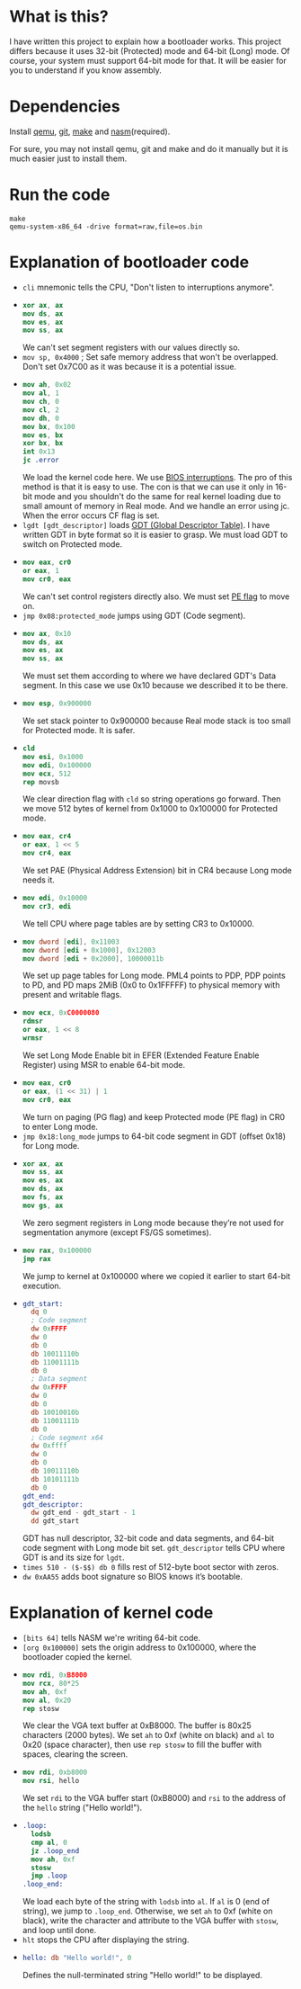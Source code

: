 # What is this?
I have written this project to explain how a bootloader works. This project differs because it uses 32-bit (Protected) mode and 64-bit (Long) mode.
Of course, your system must support 64-bit mode for that. It will be easier for you to understand if you know assembly.

# Dependencies
Install <a href="https://www.qemu.org/download/">qemu</a>, <a href="https://git-scm.com/downloads">git</a>, <a href="https://www.gnu.org/software/make/">make</a> and <a href="https://nasm.us/">nasm</a>(required).

For sure, you may not install qemu, git and make and do it manually but it is much easier just to install them.

# Run the code
```console
make
qemu-system-x86_64 -drive format=raw,file=os.bin
```

# Explanation of bootloader code
- `cli` mnemonic tells the CPU, "Don't listen to interruptions anymore".
- ```nasm
  xor ax, ax
  mov ds, ax
  mov es, ax
  mov ss, ax
  ```
  We can't set segment registers with our values directly so.
- `mov sp, 0x4000` ; Set safe memory address that won't be overlapped. Don't set 0x7C00 as it was because it is a potential issue.
- ```nasm
  mov ah, 0x02
  mov al, 1
  mov ch, 0
  mov cl, 2
  mov dh, 0
  mov bx, 0x100
  mov es, bx
  xor bx, bx
  int 0x13
  jc .error
  ```
  We load the kernel code here. We use <a href="https://www.ctyme.com/intr/int.htm">BIOS interruptions</a>. The pro of this method is that it is easy to use. The con is that we can use it only in 16-bit mode and you shouldn't do the same for real kernel loading due to small amount of memory in Real mode.
  And we handle an error using jc. When the error occurs CF flag is set.
- `lgdt [gdt_descriptor]` loads <a href="https://wiki.osdev.org/Global_Descriptor_Table">GDT (Global Descriptor Table)</a>. I have written GDT in byte format so it is easier to grasp. We must load GDT to switch on Protected mode.
- ```nasm
  mov eax, cr0
  or eax, 1
  mov cr0, eax
  ```
  We can't set control registers directly also. We must set <a href="https://osdev.fandom.com/ru/wiki/CR0">PE flag</a> to move on.
- `jmp 0x08:protected_mode` jumps using GDT (Code segment).
- ```nasm
  mov ax, 0x10
  mov ds, ax
  mov es, ax
  mov ss, ax
  ```
  We must set them according to where we have declared GDT's Data segment. In this case we use 0x10 because we described it to be there.
- ```nasm
  mov esp, 0x900000
  ```
  We set stack pointer to 0x900000 because Real mode stack is too small for Protected mode. It is safer.
- ```nasm
  cld
  mov esi, 0x1000
  mov edi, 0x100000
  mov ecx, 512
  rep movsb
  ```
  We clear direction flag with `cld` so string operations go forward. Then we move 512 bytes of kernel from 0x1000 to 0x100000 for Protected mode.
- ```nasm
  mov eax, cr4
  or eax, 1 << 5
  mov cr4, eax
  ```
  We set PAE (Physical Address Extension) bit in CR4 because Long mode needs it.
- ```nasm
  mov edi, 0x10000
  mov cr3, edi
  ```
  We tell CPU where page tables are by setting CR3 to 0x10000.
- ```nasm
  mov dword [edi], 0x11003
  mov dword [edi + 0x1000], 0x12003
  mov dword [edi + 0x2000], 10000011b
  ```
  We set up page tables for Long mode. PML4 points to PDP, PDP points to PD, and PD maps 2MiB (0x0 to 0x1FFFFF) to physical memory with present and writable flags.
- ```nasm
  mov ecx, 0xC0000080
  rdmsr
  or eax, 1 << 8
  wrmsr
  ```
  We set Long Mode Enable bit in EFER (Extended Feature Enable Register) using MSR to enable 64-bit mode.
- ```nasm
  mov eax, cr0
  or eax, (1 << 31) | 1
  mov cr0, eax
  ```
  We turn on paging (PG flag) and keep Protected mode (PE flag) in CR0 to enter Long mode.
- `jmp 0x18:long_mode` jumps to 64-bit code segment in GDT (offset 0x18) for Long mode.
- ```nasm
  xor ax, ax
  mov ss, ax
  mov es, ax
  mov ds, ax
  mov fs, ax
  mov gs, ax
  ```
  We zero segment registers in Long mode because they’re not used for segmentation anymore (except FS/GS sometimes).
- ```nasm
  mov rax, 0x100000
  jmp rax
  ```
  We jump to kernel at 0x100000 where we copied it earlier to start 64-bit execution.
- ```nasm
  gdt_start:
    dq 0
    ; Code segment
    dw 0xFFFF
    dw 0
    db 0
    db 10011110b
    db 11001111b
    db 0
    ; Data segment
    dw 0xFFFF
    dw 0
    db 0
    db 10010010b
    db 11001111b
    db 0
    ; Code segment x64
    dw 0xffff
    dw 0
    db 0
    db 10011110b
    db 10101111b
    db 0
  gdt_end:
  gdt_descriptor:
    dw gdt_end - gdt_start - 1
    dd gdt_start
  ```
  GDT has null descriptor, 32-bit code and data segments, and 64-bit code segment with Long mode bit set. `gdt_descriptor` tells CPU where GDT is and its size for `lgdt`.
- `times 510 - ($-$$) db 0` fills rest of 512-byte boot sector with zeros.
- `dw 0xAA55` adds boot signature so BIOS knows it’s bootable.
# Explanation of kernel code
- `[bits 64]` tells NASM we're writing 64-bit code.
- `[org 0x100000]` sets the origin address to 0x100000, where the bootloader copied the kernel.
- ```nasm
  mov rdi, 0xB8000
  mov rcx, 80*25
  mov ah, 0xf
  mov al, 0x20
  rep stosw
  ```
  We clear the VGA text buffer at 0xB8000. The buffer is 80x25 characters (2000 bytes). We set `ah` to 0xf (white on black) and `al` to 0x20 (space character), then use `rep stosw` to fill the buffer with spaces, clearing the screen.
- ```nasm
  mov rdi, 0xb8000
  mov rsi, hello
  ```
  We set `rdi` to the VGA buffer start (0xB8000) and `rsi` to the address of the `hello` string ("Hello world!").
- ```nasm
  .loop:
    lodsb
    cmp al, 0
    jz .loop_end
    mov ah, 0xf
    stosw
    jmp .loop
  .loop_end:
  ```
  We load each byte of the string with `lodsb` into `al`. If `al` is 0 (end of string), we jump to `.loop_end`. Otherwise, we set `ah` to 0xf (white on black), write the character and attribute to the VGA buffer with `stosw`, and loop until done.
- `hlt` stops the CPU after displaying the string.
- ```nasm
  hello: db "Hello world!", 0
  ```
  Defines the null-terminated string "Hello world!" to be displayed.
